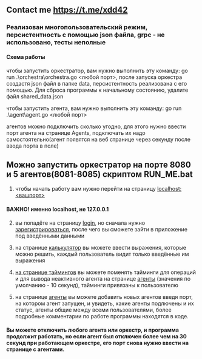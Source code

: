
## Contact me https://t.me/xdd42

### Реализован многопользовательский режим, персистентность с помощью json файла, grpc - не использовано, тесты неполные

#### Схема работы

чтобы запустить оркестратор, вам нужно выполнить эту команду: go run .\orchestra\orchestra.go <любой порт>, после запуска оркестра создастя json файл в папке data, персистентность реализована с его помощью. Для сброса программы к начальному состоянию, удалите файл shared_data.json

чтобы запустить агента, вам нужно выполнить эту команду: go run .\agent\agent.go <любой порт>

агентов можно подключить сколько угодно, для этого нужно ввести порт агента на странице Agents, подключать их надо самостоятельно(агент появятся на веб странице через секунду после ввода порта в поле)

## Можно запустить оркестратор на порте 8080 и 5 агентов(8081-8085) скриптом RUN_ME.bat

1) чтобы начать работу вам нужно перейти на страницу [localhost:<вашпорт>](http://localhost:8080)
#### ВАЖНО! именно localhost, не 127.0.0.1

2) вы попадёте на страницу [login](http://localhost:8080/login/), но сначала нужно [зарегистрироваться](http://localhost:8080/registration/), после чего вы сможете зайти в приложение под введёнными данными

3) на странице [калькулятор](http://localhost:8080/calculator/) вы можете ввести выражения, которые можно решить, каждый пользователь видит только введённые им выражения

4) [на странице таймингов](http://localhost:8080/timings/) вы можете поменять тайминги для операций и для вывода неактивного агента на странице [агенты](http://localhost:8080/agents/) (значения по умолчанию - 10 секунд), тайминги привязаны к пользователю

5) на странице [агенты](http://localhost:8080/agents/) вы можете добавить новых агентов введя порт, на котором агент запущен, и увидеть, какие агенты подлючены и их статус, агенты общие между всеми пользователями, более подробные комментарии по работе программы находятся в коде.

#### Вы можете отключить любого агента или оркестр, и программа продолжит работать, но если агент был отключен более чем на 30 секунд при работающем оркестре, его порт снова нужно ввести на странице с агентами.